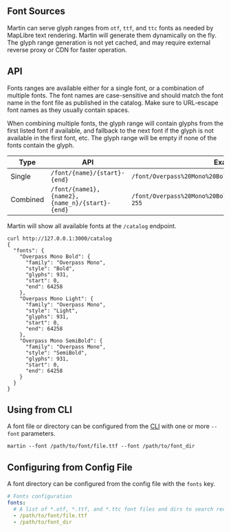 ## Font Sources

Martin can serve glyph ranges from `otf`, `ttf`, and `ttc` fonts as needed by MapLibre text rendering. Martin will generate them dynamically on the fly.
The glyph range generation is not yet cached, and may require external reverse proxy or CDN for faster operation.    

## API
Fonts ranges are available either for a single font, or a combination of multiple fonts. The font names are case-sensitive and should match the font name in the font file as published in the catalog. Make sure to URL-escape font names as they usually contain spaces.

When combining multiple fonts, the glyph range will contain glyphs from the first listed font if available, and fallback to the next font if the glyph is not available in the first font, etc. The glyph range will be empty if none of the fonts contain the glyph.

| Type     | API                                            | Example                                                      |
|----------|------------------------------------------------|--------------------------------------------------------------|
| Single   | `/font/{name}/{start}-{end}`                   | `/font/Overpass%20Mono%20Bold/0-255`                         |
| Combined | `/font/{name1},{name2},{name_n}/{start}-{end}` | `/font/Overpass%20Mono%20Bold,Overpass%20Mono%20Light/0-255` |

Martin will show all available fonts at the `/catalog` endpoint.

```shell
curl http://127.0.0.1:3000/catalog
{
  "fonts": {
    "Overpass Mono Bold": {
      "family": "Overpass Mono",
      "style": "Bold",
      "glyphs": 931,
      "start": 0,
      "end": 64258
    },
    "Overpass Mono Light": {
      "family": "Overpass Mono",
      "style": "Light",
      "glyphs": 931,
      "start": 0,
      "end": 64258
    },
    "Overpass Mono SemiBold": {
      "family": "Overpass Mono",
      "style": "SemiBold",
      "glyphs": 931,
      "start": 0,
      "end": 64258
    }
  }
}
```

## Using from CLI

A font file or directory can be configured from the [CLI](21-run-with-cli.md) with one or more `--font` parameters.

```shell
martin --font /path/to/font/file.ttf --font /path/to/font_dir
```

## Configuring from Config File

A font directory can be configured from the config file with the `fonts` key.

```yaml
# Fonts configuration
fonts:
  # A list of *.otf, *.ttf, and *.ttc font files and dirs to search recursively.
  - /path/to/font/file.ttf
  - /path/to/font_dir
```
